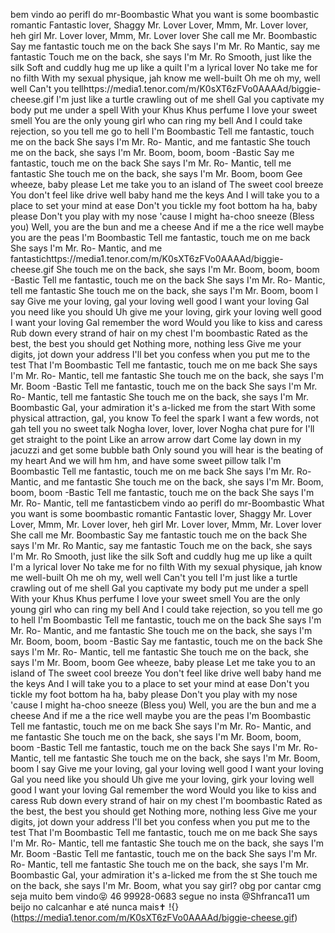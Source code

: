 bem vindo ao perifl do mr-Boombastic
What you want is some boombastic romantic
Fantastic lover, Shaggy
Mr. Lover Lover, Mmm, Mr. Lover lover, heh girl
Mr. Lover lover, Mmm, Mr. Lover lover
She call me Mr. Boombastic
Say me fantastic touch me on the back
She says I'm Mr. Ro
Mantic, say me fantastic
Touch me on the back, she says I'm Mr. Ro
Smooth, just like the silk
Soft and cuddly hug me up like a quilt
I'm a lyrical lover
No take me for no filth
With my sexual physique, jah know me well-built
Oh me oh my, well well
Can't you tellhttps://media1.tenor.com/m/K0sXT6zFVo0AAAAd/biggie-cheese.gif
I'm just like a turtle crawling out of me shell
Gal you captivate my body put me under a spell
With your Khus Khus perfume
I love your sweet smell
You are the only young girl who can ring my bell
And I could take rejection, so you tell me go to hell
I'm Boombastic
Tell me fantastic, touch me on the back
She says I'm Mr. Ro-
Mantic, and me fantastic
She touch me on the back, she says I'm Mr. Boom, boom, boom
-Bastic
Say me fantastic, touch me on the back
She says I'm Mr. Ro-
Mantic, tell me fantastic
She touch me on the back, she says I'm Mr. Boom, boom
Gee wheeze, baby please
Let me take you to an island of
The sweet cool breeze
You don't feel like drive well baby hand me the keys
And I will take you to a place to set your mind at ease
Don't you tickle my foot bottom ha ha, baby please
Don't you play with my nose 'cause I might ha-choo sneeze
(Bless you)
Well, you are the bun and me a cheese
And if me a the rice well maybe you are the peas
I'm Boombastic
Tell me fantastic, touch me on me back
She says I'm Mr. Ro-
Mantic, and me fantastichttps://media1.tenor.com/m/K0sXT6zFVo0AAAAd/biggie-cheese.gif
She touch me on the back, she says I'm Mr. Boom, boom, boom
-Bastic
Tell me fantastic, touch me on the back
She says I'm Mr. Ro-
Mantic, tell me fantastic
She touch me on the back, she says I'm Mr. Boom, boom
I say
Give me your loving, gal your loving well good
I want your loving
Gal you need like you should
Uh give me your loving, girk your loving well good
I want your loving
Gal remember the word
Would you like to kiss and caress
Rub down every strand of hair on my chest
I'm boombastic
Rated as the best, the best you should get
Nothing more, nothing less
Give me your digits, jot down your address
I'll bet you confess when you put me to the test
That I'm
Boombastic
Tell me fantastic, touch me on me back
She says I'm Mr. Ro-
Mantic, tell me fantastic
She touch me on the back, she says I'm Mr. Boom
-Bastic
Tell me fantastic, touch me on the back
She says I'm Mr. Ro-
Mantic, tell me fantastic
She touch me on the back, she says I'm Mr. Boombastic
Gal, your admiration it's a-licked me from the start
With some physical attraction, gal, you know
To feel the spark
I want a few words, not gah tell you no sweet talk
Nogha lover, lover, lover
Nogha chat pure for
I'll get straight to the point
Like an arrow arrow dart
Come lay down in my jacuzzi and get some bubble bath
Only sound you will hear is the beating of my heart
And we will hm hm, and have some sweet pillow talk
I'm Boombastic
Tell me fantastic, touch me on me back
She says I'm Mr. Ro-
Mantic, and me fantastic
She touch me on the back, she says I'm Mr. Boom, boom, boom
-Bastic
Tell me fantastic, touch me on the back
She says I'm Mr. Ro-
Mantic, tell me fantasticbem vindo ao perifl do mr-Boombastic
What you want is some boombastic romantic
Fantastic lover, Shaggy
Mr. Lover Lover, Mmm, Mr. Lover lover, heh girl
Mr. Lover lover, Mmm, Mr. Lover lover
She call me Mr. Boombastic
Say me fantastic touch me on the back
She says I'm Mr. Ro
Mantic, say me fantastic
Touch me on the back, she says I'm Mr. Ro
Smooth, just like the silk
Soft and cuddly hug me up like a quilt
I'm a lyrical lover
No take me for no filth
With my sexual physique, jah know me well-built
Oh me oh my, well well
Can't you tell
I'm just like a turtle crawling out of me shell
Gal you captivate my body put me under a spell
With your Khus Khus perfume
I love your sweet smell
You are the only young girl who can ring my bell
And I could take rejection, so you tell me go to hell
I'm Boombastic
Tell me fantastic, touch me on the back
She says I'm Mr. Ro-
Mantic, and me fantastic
She touch me on the back, she says I'm Mr. Boom, boom, boom
-Bastic
Say me fantastic, touch me on the back
She says I'm Mr. Ro-
Mantic, tell me fantastic
She touch me on the back, she says I'm Mr. Boom, boom
Gee wheeze, baby please
Let me take you to an island of
The sweet cool breeze
You don't feel like drive well baby hand me the keys
And I will take you to a place to set your mind at ease
Don't you tickle my foot bottom ha ha, baby please
Don't you play with my nose 'cause I might ha-choo sneeze
(Bless you)
Well, you are the bun and me a cheese
And if me a the rice well maybe you are the peas
I'm Boombastic
Tell me fantastic, touch me on me back
She says I'm Mr. Ro-
Mantic, and me fantastic
She touch me on the back, she says I'm Mr. Boom, boom, boom
-Bastic
Tell me fantastic, touch me on the back
She says I'm Mr. Ro-
Mantic, tell me fantastic
She touch me on the back, she says I'm Mr. Boom, boom
I say
Give me your loving, gal your loving well good
I want your loving
Gal you need like you should
Uh give me your loving, girk your loving well good
I want your loving
Gal remember the word
Would you like to kiss and caress
Rub down every strand of hair on my chest
I'm boombastic
Rated as the best, the best you should get
Nothing more, nothing less
Give me your digits, jot down your address
I'll bet you confess when you put me to the test
That I'm
Boombastic
Tell me fantastic, touch me on me back
She says I'm Mr. Ro-
Mantic, tell me fantastic
She touch me on the back, she says I'm Mr. Boom
-Bastic
Tell me fantastic, touch me on the back
She says I'm Mr. Ro-
Mantic, tell me fantastic
She touch me on the back, she says I'm Mr. Boombastic
Gal, your admiration it's a-licked me from the st
She touch me on the back, she says I'm Mr. Boom, what you say girl?
obg por cantar cmg
seja muito bem vindo😝
46 99928-0683
segue no insta @Shfranca11
um beijo no calcanhar e até nunca mais✝️
!{}(https://media1.tenor.com/m/K0sXT6zFVo0AAAAd/biggie-cheese.gif)
